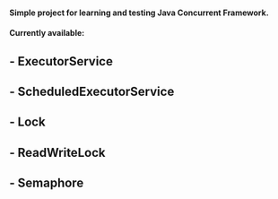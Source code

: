 #### Simple project for learning and testing Java Concurrent Framework.

#### Currently available: 
 
## - ExecutorService
## - ScheduledExecutorService
## - Lock
## - ReadWriteLock
## - Semaphore

